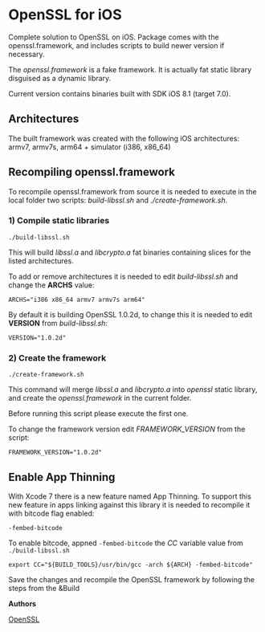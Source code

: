 # OpenSSL for iOS


Complete solution to OpenSSL on iOS. Package comes with the openssl.framework, and includes scripts to build newer version if necessary.

The *openssl.framework* is a fake framework. It is actually fat static library disguised as a dynamic library.

Current version contains binaries built with SDK iOS 8.1 (target 7.0).

## Architectures

The built framework was created with the following iOS architectures: armv7, armv7s, arm64 + simulator (i386, x86_64)

## Recompiling openssl.framework

To recompile openssl.framework from source it is needed to execute in the local folder two scripts: *build-libssl.sh* and *./create-framework.sh*.

### 1) Compile static libraries

````
./build-libssl.sh
```` 

This will build *libssl.a* and *libcrypto.a* fat binaries containing slices for the listed architectures. 

To add or remove architectures it is needed to edit *build-libssl.sh* and change the **ARCHS** value:

````
ARCHS="i386 x86_64 armv7 armv7s arm64"
````

By default it is building OpenSSL 1.0.2d, to change this it is needed to edit **VERSION** from *build-libssl.sh*:

````
VERSION="1.0.2d"
````

### 2) Create the framework

````
./create-framework.sh
```` 

This command will merge *libssl.a* and *libcrypto.a* into *openssl* static library, and create the *openssl.framework* in the current folder. 

Before running this script please execute the first one.

To change the framework version edit *FRAMEWORK_VERSION* from the script:

````
FRAMEWORK_VERSION="1.0.2d"
````

## Enable App Thinning

With Xcode 7 there is a new feature named App Thinning. To support this new feature in apps linking against this library it is needed to recompile it with bitcode flag enabled:

````
-fembed-bitcode
````

To enable bitcode, appned  ````-fembed-bitcode```` the *CC* variable value from ````./build-libssl.sh````

````
export CC="${BUILD_TOOLS}/usr/bin/gcc -arch ${ARCH} -fembed-bitcode"
````

Save the changes and recompile the OpenSSL framework by following the steps from the &Build

**Authors**

[OpenSSL](http://openssl.org)
